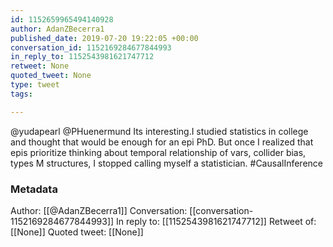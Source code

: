 ```yaml
---
id: 1152659965494140928
author: AdanZBecerra1
published_date: 2019-07-20 19:22:05 +00:00
conversation_id: 1152169284677844993
in_reply_to: 1152543981621747712
retweet: None
quoted_tweet: None
type: tweet
tags:

---
```


@yudapearl @PHuenermund Its interesting.I studied statistics in college and thought that would be enough for an epi PhD. But once I realized that epis prioritize thinking about temporal relationship of vars, collider bias, types M structures, I stopped calling myself a statistician. #CausalInference

### Metadata

Author: [[@AdanZBecerra1]]
Conversation: [[conversation-1152169284677844993]]
In reply to: [[1152543981621747712]]
Retweet of: [[None]]
Quoted tweet: [[None]]

